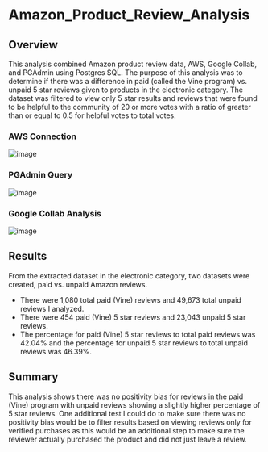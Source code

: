 # Amazon_Product_Review_Analysis

## Overview

This analysis combined Amazon product review data, AWS, Google Collab, and PGAdmin using Postgres SQL. The purpose of this analysis was to determine if there was a difference in paid (called the Vine program) vs. unpaid 5 star reviews given to products in the electronic category. The dataset was filtered to view only 5 star results and reviews that were found to be helpful to the community of 20 or more votes with a ratio of greater than or equal to 0.5 for helpful votes to total votes.

### AWS Connection
![image](https://user-images.githubusercontent.com/79415699/120951160-322dc380-c716-11eb-9e3d-ba23ed4a2c96.png)


### PGAdmin Query
![image](https://user-images.githubusercontent.com/79415699/120951168-38bc3b00-c716-11eb-8131-b3dbd8eeab77.png)


### Google Collab Analysis
![image](https://user-images.githubusercontent.com/79415699/120951098-19251280-c716-11eb-9338-9fe01d4fab7e.png)


## Results
From the extracted dataset in the electronic category, two datasets were created, paid vs. unpaid Amazon reviews.

- There were 1,080 total paid (Vine) reviews and 49,673 total unpaid reviews I analyzed.
- There were 454 paid (Vine) 5 star reviews and 23,043 unpaid 5 star reviews.
- The percentage for paid (Vine) 5 star reviews to total paid reviews was 42.04% and the percentage for unpaid 5 star reviews to total unpaid reviews was 46.39%.

## Summary
This analysis shows there was no positivity bias for reviews in the paid (Vine) program with unpaid reviews showing a slightly higher percentage of 5 star reviews. One additional test I could do to make sure there was no positivity bias would be to filter results based on viewing reviews only for verified purchases as this would be an additional step to make sure the reviewer actually purchased the product and did not just leave a review.
